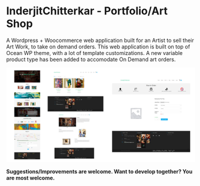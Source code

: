 InderjitChitterkar - Portfolio/Art Shop
===========================================

A Wordpress + Woocommerce web application built for an Artist to sell their Art Work, to take on demand orders. This web application is built on top of Ocean WP theme, with a lot of template customizations. A new variable product type has been added to accomodate On Demand art orders.

![Application Screenshot](https://github.com/sranmanpreet/wordpress-inderjitchitterkar/blob/master/icwp.png?raw=true)


**Suggestions/Improvements are welcome. Want to develop together? You are most welcome.**
